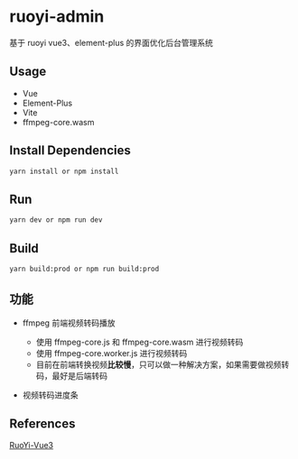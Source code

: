 # ruoyi-admin

基于 ruoyi vue3、element-plus 的界面优化后台管理系统

## Usage

- Vue
- Element-Plus
- Vite
- ffmpeg-core.wasm

## Install Dependencies

```bash
yarn install or npm install
```

## Run

```bash
yarn dev or npm run dev
```

## Build

```bash
yarn build:prod or npm run build:prod
```

## 功能

- ffmpeg 前端视频转码播放

  - 使用 ffmpeg-core.js 和 ffmpeg-core.wasm 进行视频转码
  - 使用 ffmpeg-core.worker.js 进行视频转码
  - 目前在前端转换视频<b>比较慢</b>，只可以做一种解决方案，如果需要做视频转码，最好是后端转码

- 视频转码进度条

## References

[RuoYi-Vue3](https://github.com/yangzongzhuan/RuoYi-Vue3.git)
